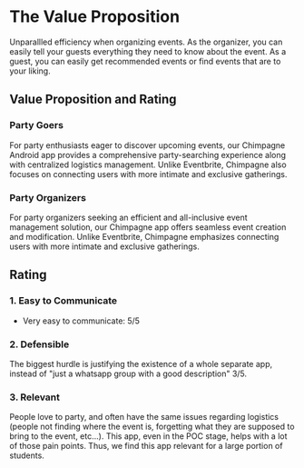 # The Value Proposition
 
Unparallled efficiency when organizing events. As the organizer, you can easily tell your guests everything they need to know about the event. As a guest, you can easily get recommended events or find events that are to your liking.

## Value Proposition and Rating

### Party Goers

For party enthusiasts eager to discover upcoming events, our Chimpagne Android app provides a comprehensive party-searching experience along with centralized logistics management. Unlike Eventbrite, Chimpagne also focuses on connecting users with more intimate and exclusive gatherings.

### Party Organizers

For party organizers seeking an efficient and all-inclusive event management solution, our Chimpagne app offers seamless event creation and modification. Unlike Eventbrite, Chimpagne emphasizes connecting users with more intimate and exclusive gatherings.

## Rating

### 1. Easy to Communicate
- Very easy to communicate: 5/5

### 2. Defensible

The biggest hurdle is justifying the existence of a whole separate app, instead of "just a whatsapp group with a good description" 3/5.

### 3. Relevant

People love to party,  and often have the same issues regarding logistics (people not finding where the event is, forgetting what they are supposed to bring to the event, etc...). This app, even in the POC stage, helps with a lot of those pain points. Thus, we find this app relevant for a large portion of students.
